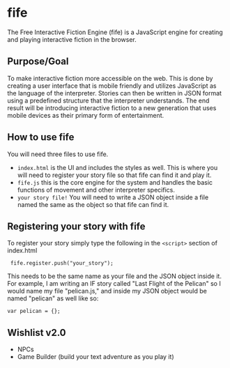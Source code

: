 # fife
The Free Interactive Fiction Engine (fife) is a JavaScript engine for creating and playing interactive fiction in the browser.

Purpose/Goal
---
To make interactive fiction more accessible on the web. This is done by creating a user interface that is mobile friendly and utilizes JavaScript as the language of the interpreter. Stories can then be written in JSON format using a predefined structure that the interpreter understands. The end result will be introducing interactive fiction to a new generation that uses mobile devices as their primary form of entertainment.

How to use fife
---
You will need three files to use fife. 
- `index.html` is the UI and includes the styles as well. This is where you will need to register your story file so that fife can find it and play it. 
- `fife.js` this is the core engine for the system and handles the basic functions of movement and other interpreter specifics. 
- `your story file!` You will need to write a JSON object inside a file named the same as the object so that fife can find it.

Registering your story with fife
---
To register your story simply type the following in the `<script>` section of index.html

` fife.register.push("your_story");`

This needs to be the same name as your file and the JSON object inside it. For example, I am writing an IF story called "Last Flight of the Pelican" so I would name my file "pelican.js," and inside my JSON object would be named "pelican" as well like so: 

`var pelican = {};`

Wishlist v2.0
---

- NPCs
- Game Builder (build your text adventure as you play it)
